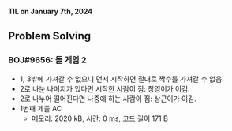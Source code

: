 **TIL on January 7th, 2024**

## Problem Solving
### BOJ#9656: 돌 게임 2
* 1, 3밖에 가져갈 수 없으니 먼저 시작하면 절대로 짝수를 가져갈 수 없음.
* 2로 나눈 나머지가 있다면 시작한 사람이 짐: 창영이가 이김.
* 2로 나누어 떨어진다면 나중에 하는 사람이 짐: 상근이가 이김.
* 1번째 제출 AC
    - 메모리: 2020 kB, 시간: 0 ms, 코드 길이 171 B

